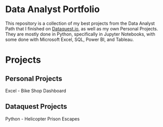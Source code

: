 # Data Analyst Portfolio

This repository is a collection of my best projects from the Data Analyst Path that I finished on [Dataquest.io](https://app.dataquest.io/verify_cert/L851G8R495K0I52XGW5S/), as well as my own Personal Projects.  They are mostly done in Python, specifically in Jupyter Notebooks, with some done with Microsoft Excel, SQL, Power BI, and Tableau. 


# Projects

## Personal Projects

Excel - Bike Shop Dashboard


## Dataquest Projects

Python - Helicopter Prison Escapes